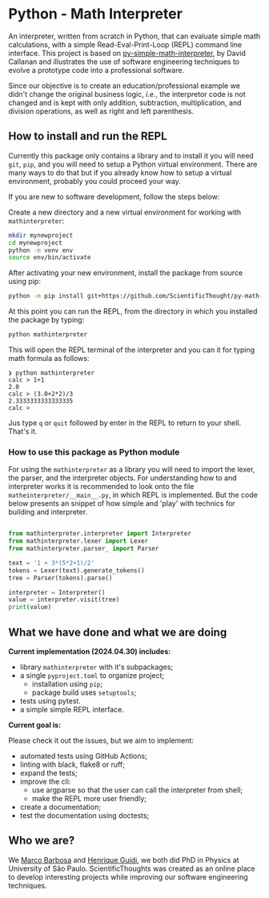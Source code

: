 # Python - Math Interpreter

An interpreter, written from scratch in Python, that can evaluate simple math calculations, with a simple Read-Eval-Print-Loop (REPL) command line interface. This project is based on  [py-simple-math-interpreter](https://github.com/davidcallanan/py-simple-math-interpreter), by David Callanan and illustrates the use of software engineering techniques to evolve a prototype code into a professional software. 

Since our objective is to create an education/professional example we didn't change the original business logic, *i.e.*, the interpretor code is not changed and is kept with only addition, subtraction, multiplication, and division operations, as well as right and left parenthesis.

## How to install and run the REPL

Currently this package only contains a library and to install it you will need `git`, `pip`, and you will need to setup a Python virtual environment. There are many ways to do that but if you already know how to setup a virtual environment, probably you could proceed your way. 

If you are new to software development, follow the steps below:

Create a new directory and a new virtual environment for working with `mathinterpreter`:

```bash
mkdir mynewproject
cd mynewproject
python -m venv env
source env/bin/activate
```
After activating your new environment, install the package from source using pip:

```bash
python -m pip install git+https://github.com/ScientificThought/py-math-interpreter.git
```
At this point you can run the REPL, from the directory in which you installed the package by typing:

```bash
python mathinterpreter
```

This will open the REPL terminal of the  interpreter and you can it for typing math formula as follows:
```
❯ python mathinterpreter
calc > 1+1        
2.0
calc > (3.0+2*2)/3
2.3333333333333335
calc > 
```
Jus type `q` or `quit` followed by enter  in the REPL to return to your shell. That's it.

### How to use this package as Python module

For using the `mathinterpreter` as a library you will need to import the lexer, the parser, and the interpreter objects. For understanding how to and interpreter works it is recommended to look onto the file `matheinterpreter/__main__.py`, in which REPL is implemented. But the code below presents an snippet of how simple  and 'play' with technics for building and interpreter.

```python

from mathinterpreter.interpreter import Interpreter
from mathinterpreter.lexer import Lexer
from mathinterpreter.parser_ import Parser

text = '1 + 3*(5*2+1)/2'
tokens = Lexer(text).generate_tokens()
tree = Parser(tokens).parse()

interpreter = Interpreter()
value = interpreter.visit(tree)
print(value)
```

## What we have done and what we are doing

**Current implementation (2024.04.30) includes:**
- library `mathinterpreter` with it's subpackages;
- a single `pyproject.toml` to organize project;
    - installation using `pip`;
    - package build uses `setuptools`;
- tests using pytest.
- a simple simple REPL interface.

**Current goal is:**

Please check it out the issues, but we aim to implement:

- automated tests using GitHub Actions;
- linting with black, flake8 or ruff;
- expand the tests;
- improve the cli:
    - use argparse so that the user can call the interpreter from shell;
    - make the REPL more user friendly;
- create a documentation;
- test the documentation using doctests;

## Who we are?

We [Marco Barbosa](@aureliobarbosa) and [Henrique Guidi](@hsguidi), we both did PhD in Physics at University of São Paulo. ScientificThoughts was created as an online place to develop interesting projects while improving our software engineering techniques.